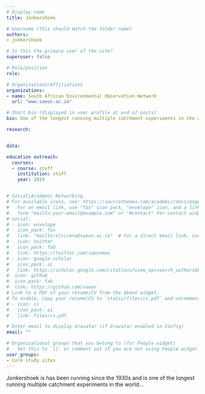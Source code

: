 ```yaml
---
# Display name
title: Jonkershoek

# Username (this should match the folder name)
authors:
- jonkershoek

# Is this the primary user of the site?
superuser: false

# Role/position
role: 

# Organizations/Affiliations
organizations:
- name: South African Environmental Observation Network
  url: "www.saeon.ac.za"

# Short bio (displayed in user profile at end of posts)
bio: One of the longest running multiple catchment experiments in the world.

research:


data: 

education outreach:
  courses:
  - course: stuff
    institution: stuff
    year: 2019


# Social/Academic Networking
# For available icons, see: https://sourcethemes.com/academic/docs/page-builder/#icons
#   For an email link, use "fas" icon pack, "envelope" icon, and a link in the
#   form "mailto:your-email@example.com" or "#contact" for contact widget.
# social:
# - icon: envelope
#   icon_pack: fas
#   link: "mailto:elvirena@saeon.ac.za"  # For a direct email link, use "mailto:test@example.org".
# - icon: twitter
#   icon_pack: fab
#   link: https://twitter.com/saeonews
# - icon: google-scholar
#   icon_pack: ai
#   link: https://scholar.google.com/citations?view_op=search_authors&hl=en&mauthors=SAEON&before_author=Kwbp_-MBAAAJ&astart=0
#- icon: github
#  icon_pack: fab
#  link: https://github.com/saeon
# Link to a PDF of your resume/CV from the About widget.
# To enable, copy your resume/CV to `static/files/cv.pdf` and uncomment the lines below.
# - icon: cv
#   icon_pack: ai
#   link: files/cv.pdf

# Enter email to display Gravatar (if Gravatar enabled in Config)
email: ""

# Organizational groups that you belong to (for People widget)
#   Set this to `[]` or comment out if you are not using People widget.
user_groups:
- Core study sites
---
```


Jonkershoek is has been running since the 1930s and is one of the longest running multiple catchment experiments in the world...
